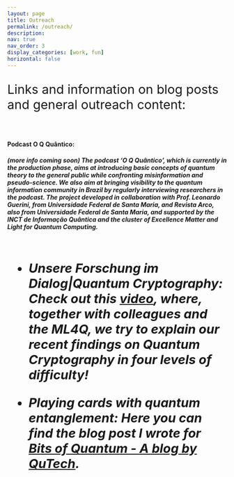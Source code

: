```yaml
---
layout: page
title: Outreach
permalink: /outreach/
description: 
nav: true
nav_order: 3
display_categories: [work, fun]
horizontal: false
---
```




<p style="font-size:1.8rem"> Links and information on blog posts and general outreach content:</p>

&nbsp;
<h4><span style="color: var(--global-theme-color)"><strong>Podcast O Q Quântico:</strong></span></h4>
  <h5> (more info coming soon) 
The podcast ‘O Q Quântico’, which is currently in the production phase, aims at introducing
basic concepts of quantum theory to the general public while confronting misinformation and
pseudo-science. We also aim at bringing visibility to the quantum information community in
Brazil by regularly interviewing researchers in the podcast. The project developed in collaboration
with Prof. Leonardo Guerini, from Universidade Federal de Santa Maria, and Revista Arco, also
from Universidade Federal de Santa Maria, and supported by the INCT de Informação Quântica and the cluster of Excellence Matter and Light for Quantum Computing.<h5>
</ul>


&nbsp;
<ul style="font-size:1.8rem">
 	<li class="entry-title"><strong>Unsere Forschung im Dialog|Quantum Cryptography:</strong> Check out this <a href="https://www.youtube.com/watch?v=oSAPe_pfqzE&ab_channel=ML4QClusterofExcellence">video</a>, where, together with colleagues and the ML4Q, we try to explain our recent findings on Quantum Cryptography in four levels of difficulty!</li>
</ul>

<ul style="font-size:1.8rem">
 	<li class="entry-title"><strong>Playing cards with quantum entanglement:</strong> Here you can find the blog post I wrote for <a href="https://blog.qutech.nl/index.php/2017/02/10/playing-card-with-quantum-entanglement/">Bits of Quantum - A blog by QuTech</a>.</li>
</ul>
